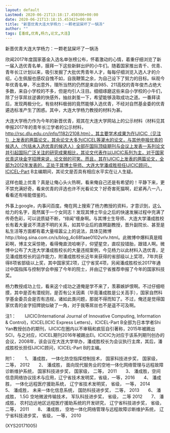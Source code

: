 ```yaml
---
layout: default
Lastmod: 2020-06-21T13:18:17.450306+00:00
date: 2020-06-21T13:18:15.453423+00:00
title: "新晋优青大连大学杨力：一颗老鼠屎坏了一锅汤"
author: ""
tags: [潘成,优青,杨力,论文,大连]
---
```


新晋优青大连大学杨力：一颗老鼠屎坏了一锅汤

欣闻2017年度国家基金入选名单张榜公布，怀着激动的心情，着重仔细浏览了新一届入选优青名单，膜拜一下这些新鲜出炉的小牛们。随着国家推出青千、优青、青年长江计划以来，吸引发掘了大批优秀青年人才，每每仔细浏览入选人才的介绍，心生佩服也感叹自愧不如，自我鞭策之余，为自己设下了努力的目标。纵观今年优青名单，不出意外，理所当然的仍然是来自985、211高校的青年俊杰占绝大多数，来自小学校的不多，但是均引人注目。细细琢磨这些来自小学校的小牛们，除了分享屌丝逆袭的快感外，抽丝剥茧一下，希望能够汲取成功之道。一番拜读后，发现两极分化，有些材料极弱的竟然能够入选优青，不经对自然基金委的优青遴选标准产生了困惑。其中，大连大学杨力教授的材料为甚。

大连大学杨力作为今年的新晋优青，观其在大连大学网站上的公示材料（材料见其申报2017年的青年长江学者的公示材料，http://rsc.dlu.edu.cn/info/1182/2108.htm），其主要学术成果为在IJICIC（见注1）上发表的两篇论文，其余论文大多为ICICEL等灌水的论文，与其他申报优青的候选人（包括未入选优青的候选人）全部在国际顶级期刊与会议上发表一系列论文并引起国际广泛关注的研究成果相比，其论文代表作以IJICIC系列为主，对于国家优青这块金字招牌来说，论文弱的可笑。而且，其在IJICIC上发表的两篇论文，全部为2012年发表的，正处于其博士导师、大连大学潘成胜担任IJICIC顾问，ICICEL-Part B主编期间，其论文是否具有相应水平实在让人生疑。

这样也能上优青？真是让俺心头火热啊，看来俺自己还是有希望的！平静下来，更不禁充满好奇，看来优青的评选也许不光看论文？好奇害死猫啊，赶紧再八一八，看看还有啥能借鉴的。

外事上google，内事问百度。俺在网上搜索了杨力教授的资料，才意识到，这么给力的名字，竟然属于一个女同志！发现其博士毕业之后的快速发展过程中充满了传奇色彩，可以说质疑不断，“绯闻”缠身啊。与其博士生导师、大连大学潘成胜校长有着大量说不清道不明的关系，如其毕业后的直聘副教授，晋升副院长、甚至是私生活等方面都有着大量喧嚣尘上的说法，具体见微博http://blog.sina.com.cn/s/blog_4c68faae0102vrlv.html。此微博中爆料真是精彩啊，博主文采惊艳，看得俺直流哈喇子，仰望星空，直叹投错胎，跟错人啊。微博中公布了大连大学潘成胜校长的大量违规案例，今见杨力以此材料入选优青，足见潘成胜校长的运作能力，附潘成胜校长近年来获得的省部级以上奖项，7年共获得8项省部级以上奖，其中国家奖2项，辽宁省奖4项，另闻潘成胜校长2017年通过中国指挥与控制学会申报了今年的院士，并由辽宁省推荐申报了今年的国家科技奖。

杨力教授成功上位，看来这个成功之道俺是学不来了，羡慕嫉妒恨啊。不过仔细咂摸，其中是否有潜规则，是否有公关因素（毕竟潘成胜是公关高手），国家自然科学基金委员会是否有违规，诸如此类问题，那就不得而知了。不过，俺还是觉得国家优青的金字招牌貌似破了一角，对于我等屌丝也不是遥不可及啊。

注1：　　IJICIC(International Journal of Innovative Computing, Information & Control)，ICICEL(ICIC Express Letters)，ICICEL-Part B全部为日本学者Shi Yan教授创办的期刊，IJICIC在圈内以不审稿和疯狂自引著称，2015年被踢出SCI，与之对应，ICICEL期刊2016年被踢出EI。ICICIC为对应于该系列期刊创办的会议，2008年，该会议在大连大学举办，潘成胜校长为会议执行主席，其后，潘成胜校长担任IJICIC顾问，ICICEL-Part B的主编。

附1：　　1、    潘成胜， 一体化防空指挥控制技术， 国家科技进步奖， 国家级， 二等， 2012　　2、    潘成胜， 面向现代服务业的空地一体化网络管理与远程故障诊断维护系统， 国家科技进步奖， 国家级， 二等， 2011　　3、    潘成胜，空间信息网络协议技术与应用，辽宁省技术发明奖，省级，一等，2016　　4、    潘成胜， 一体化远程医疗援助系统， 辽宁省技术发明奖， 省级， 一等， 2014　　5、    潘成胜， 未来一体化信息系统， 国防科技进步奖， 二等， 2013　　6、    潘成胜， 1.5G 空地微波传输技术， 军队科技进步奖， 省级， 二等 2012　　7、    潘成胜， 农村边远地区远程医疗援助系统的开发研究， 辽宁省科技进步奖， 省级， 二等， 2011　　8、    潘成胜， 空地一体化网络管理与远程故障诊断维护系统， 辽宁省科技进步奖， 省级， 一等， 2010

(XYS20171005)

